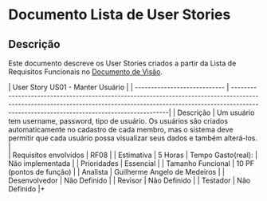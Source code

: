 # Documento Lista de User Stories

## Descrição 

Este documento descreve os User Stories criados a partir da Lista de Requisitos Funcionais no
[Documento de Visão](https://github.com/labens-ufrn/academic-devflow/blob/doc/issue2/docs/doc-visao.md).

| User Story US01 - Manter Usuário                                                                                                                                                                                                                     |
| ---------------------------- | ----------------------------------------------------------------------------------------------------------------------------------------------------------------------------------------------------------------------|
| Descrição                    | Um usuário tem username, password, tipo de usuário. Os usuários são criados automaticamente no cadastro de cada membro, mas o sistema deve permitir que cada usuário possa visualizar seus dados e também alterá-los. |                                                                         
| Requisitos envolvidos        | RF08                                                                                                                                                                                                                  |
| Estimativa                   | 5 Horas | Tempo Gasto(real): | Não implementada                                                                                                                                                                       |
| Prioridades                  | Essencial                                                                                                                                                                                                             |
| Tamanho Funcional            | 10 PF (pontos de função)                                                                                                                                                                                              |
| Analista                     | Guilherme Angelo de Medeiros                                                                                                                                                                                          |
| Desenvolvedor                | Não Definido                                                                                                                                                                                                          |
| Revisor                      | Não Definido                                                                                                                                                                                                          |
| Testador                     | Não Definido                                                                                                                                                                                                          |+